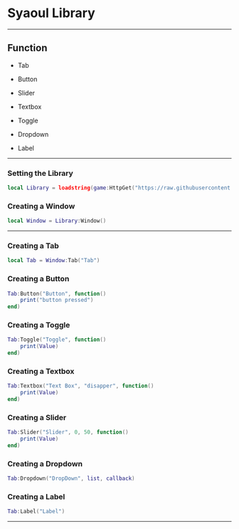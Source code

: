 # Syaoul Library

---

## Function

- Tab

- Button

- Slider

- Textbox

- Toggle

- Dropdown

- Label

---

### Setting the Library

```lua
local Library = loadstring(game:HttpGet("https://raw.githubusercontent.com/Syaoul/Library/main/Syaoul"))()
```

### Creating a Window

```lua
local Window = Library:Window()
```

---

### Creating a Tab

```lua
local Tab = Window:Tab("Tab")
```

### Creating a Button

```lua
Tab:Button("Button", function()
    print("button pressed")
end)
```

### Creating a Toggle

```lua
Tab:Toggle("Toggle", function()
    print(Value)
end)
```

### Creating a Textbox

```lua
Tab:Textbox("Text Box", "disapper", function()
    print(Value)
end)
```

### Creating a Slider

```lua
Tab:Slider("Slider", 0, 50, function()
    print(Value)
end)
```

### Creating a Dropdown

```lua
Tab:Dropdown("DropDown", list, callback)
```

### Creating a Label
```lua
Tab:Label("Label")
```

---
